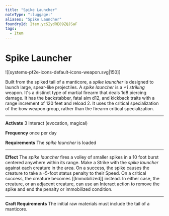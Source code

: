 ```yaml
---
title: "Spike Launcher"
noteType: ":luggage:"
aliases: "Spike Launcher"
foundryId: Item.ycSIydRE89ZQJSaF
tags:
  - Item
---
```


# Spike Launcher
![[systems-pf2e-icons-default-icons-weapon.svg|150]]

Built from the spiked tail of a manticore, a _spike launcher_ is designed to launch large, spear-like projectiles. A _spike launcher_ is a _+1 striking_ weapon. It's a distinct type of martial firearm that deals 1d8 piercing damage. It has the backstabber, fatal aim d12, and kickback traits with a range increment of 120 feet and reload 2. It uses the critical specialization of the bow weapon group, rather than the firearm critical specialization.

* * *

**Activate** 3 Interact (evocation, magical)

**Frequency** once per day

**Requirements** The _spike launcher_ is loaded

* * *

**Effect** The _spike launcher_ fires a volley of smaller spikes in a 10 foot burst centered anywhere within its range. Make a Strike with the _spike launcher_ against each creature in the area. On a success, the spike causes the creature to take a -5-foot status penalty to their Speed. On a critical success, the creature becomes [[Immobilized]] instead. In either case, the creature, or an adjacent creature, can use an Interact action to remove the spike and end the penalty or immobilized condition.

* * *

**Craft Requirements** The initial raw materials must include the tail of a manticore.

